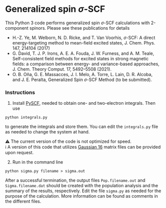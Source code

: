 # Generalized spin $\sigma$-SCF
This Python 3 code performs generalized spin $\sigma$-SCF calculations with 2-component spinors. 
Please see these publications for details
+ H.-Z. Ye, M. Welborn, N. D. Ricke, and T. Van Voorhis, $\sigma$-SCF: A direct energy-targeting
method to mean-field excited states, J. Chem. Phys. 147, 214104 (2017)
+ G. David, T. J. P. Irons, A. E. A. Fouda, J. W. Furness, and A. M. Teale, Self-consistent
field methods for excited states in strong magnetic fields: a comparison between energy-
and variance-based approaches, J. Chem. Theory Comput. 17, 5492–5508 (2021).
+ O. B. Oña, G. E. Massacces, J. I. Melo, A. Torre, L. Lain, D. R. Alcoba, and
  J. E. Peralta, Generalized Spin $\sigma$-SCF Method (to be submitted).

### Instructions  
1) Install [PySCF](https://pyscf.org), needed to obtain one- and two-electron integrals.
Then use
```
python integrals.py
```
to generate the integrals and store them. You can edit the `integrals.py` file as needed to change the system at hand.

⚠️ The current version of the code is not optimized for speed.<br>
ℹ️ A version of this code that utilizes [Gaussian 16](https://gaussian.com/gaussian16/) matrix files can be provided upon request.<br>

2) Run in the command line
```
python sigma.py filename > sigma.out
```
After a successful termination, the output files `Pop.filename.out`  and `Sigma.filename.dat` should be created with the population analysis and the summary of the results, respectively. Edit the file `sigma.py` as needed for the purpose of the calculation. More information can be found as comments in the different files.



